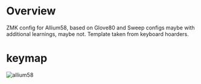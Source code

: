 # Overview

ZMK config for Allium58, based on Glove80 and Sweep configs maybe with additional learnings, maybe not.
Template taken from keyboard hoarders.

# keymap
![allium58](https://github.com/user-attachments/assets/43d4eedf-1694-4e77-b864-f2ef3c20e46b)
